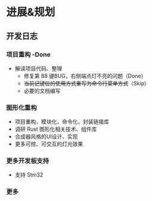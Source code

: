 # 进展&规划

## 开发日志

### 项目重构 -Done

- 解读项目代码、整理
  - 修复第 88 键BUG，右侧端点灯不亮的问题（Done）
  - ~~当前记键位的使用方式重写为命令行菜单方式~~（Skip）
  - 必要的文档编写

### 图形化重构

- 项目重构，模块化，命令化，封装链接库
- 调研 Rust 图形化相关技术、组件库
- 合成器风格的UI设计、实现
- 更多可控、可交互的灯光效果

### 更多开发板支持

- 支持 Stm32

### 更多
